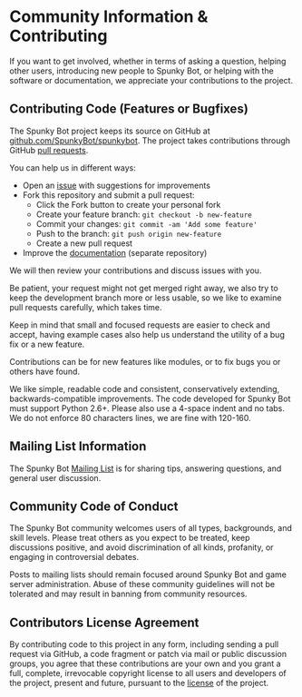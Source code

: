 # Community Information & Contributing

If you want to get involved, whether in terms of asking a question, helping other users, introducing new people to Spunky Bot, or helping with the software or documentation, we appreciate your contributions to the project.

## Contributing Code (Features or Bugfixes)

The Spunky Bot project keeps its source on GitHub at [github.com/SpunkyBot/spunkybot](https://github.com/SpunkyBot/spunkybot).
The project takes contributions through GitHub [pull requests](https://help.github.com/articles/using-pull-requests).

You can help us in different ways:

* Open an [issue](https://github.com/SpunkyBot/spunkybot/issues) with suggestions for improvements
* Fork this repository and submit a pull request:
    * Click the Fork button to create your personal fork
    * Create your feature branch: `git checkout -b new-feature`
    * Commit your changes: `git commit -am 'Add some feature'`
    * Push to the branch: `git push origin new-feature`
    * Create a new pull request
* Improve the [documentation](https://github.com/SpunkyBot/spunkybot-docs) (separate repository)

We will then review your contributions and discuss issues with you.

Be patient, your request might not get merged right away, we also try to keep the development branch more or less usable, so we like to examine pull requests carefully, which takes time.

Keep in mind that small and focused requests are easier to check and accept, having example cases also help us understand the utility of a bug fix or a new feature.

Contributions can be for new features like modules, or to fix bugs you or others have found.

We like simple, readable code and consistent, conservatively extending, backwards-compatible improvements. The code developed for Spunky Bot must support Python 2.6+. Please also use a 4-space indent and no tabs. We do not enforce 80 characters lines, we are fine with 120-160.

## Mailing List Information

The Spunky Bot [Mailing List](https://groups.google.com/group/spunkybot) is for sharing tips, answering questions, and general user discussion.

## Community Code of Conduct

The Spunky Bot community welcomes users of all types, backgrounds, and skill levels. Please treat others as you expect to be treated, keep discussions positive, and avoid discrimination of all kinds, profanity, or engaging in controversial debates.

Posts to mailing lists should remain focused around Spunky Bot and game server administration. Abuse of these community guidelines will not be tolerated and may result in banning from community resources.

## Contributors License Agreement

By contributing code to this project in any form, including sending a pull request via GitHub, a code fragment or patch via mail or public discussion groups, you agree that these contributions are your own and you grant a full, complete, irrevocable copyright license to all users and developers of the project, present and future, pursuant to the [license](/community/license.md) of the project.
